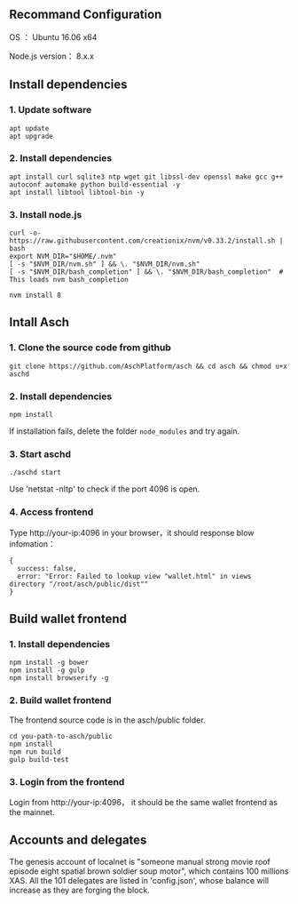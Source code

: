 ## Recommand Configuration

OS ： Ubuntu 16.06 x64

Node.js version： 8.x.x

## Install dependencies

### 1. Update software
```
apt update 
apt upgrade
```
### 2. Install dependencies
```
apt install curl sqlite3 ntp wget git libssl-dev openssl make gcc g++ autoconf automake python build-essential -y
apt install libtool libtool-bin -y
```
### 3. Install node.js
```
curl -o- https://raw.githubusercontent.com/creationix/nvm/v0.33.2/install.sh | bash
export NVM_DIR="$HOME/.nvm"
[ -s "$NVM_DIR/nvm.sh" ] && \. "$NVM_DIR/nvm.sh" 
[ -s "$NVM_DIR/bash_completion" ] && \. "$NVM_DIR/bash_completion"  # This loads nvm bash_completion

nvm install 8
```

## Intall Asch
### 1. Clone the source code from github
```
git clone https://github.com/AschPlatform/asch && cd asch && chmod u+x aschd
```
### 2. Install dependencies
```
npm install
```
If installation fails, delete the folder `node_modules` and  try again.
### 3. Start aschd
```
./aschd start 
```
Use 'netstat -nltp' to check if the port 4096 is open.
### 4. Access frontend
Type http://your-ip:4096 in your browser，it should response blow infomation：
```
{
  success: false,
  error: "Error: Failed to lookup view "wallet.html" in views directory "/root/asch/public/dist""
}
```

## Build wallet frontend

### 1. Install dependencies
```
npm install -g bower
npm install -g gulp
npm install browserify -g
```
### 2. Build wallet frontend
The frontend source code is in the asch/public folder.
```
cd you-path-to-asch/public
npm install
npm run build
gulp build-test
```
### 3. Login from the frontend
Login from http://your-ip:4096， it should be the same wallet frontend as the mainnet.

## Accounts and delegates

The genesis account of localnet is "someone manual strong movie roof episode eight spatial brown soldier soup motor", which contains 100 millions XAS. All the 101 delegates are listed in 'config.json', whose balance will increase as they are forging the block.
